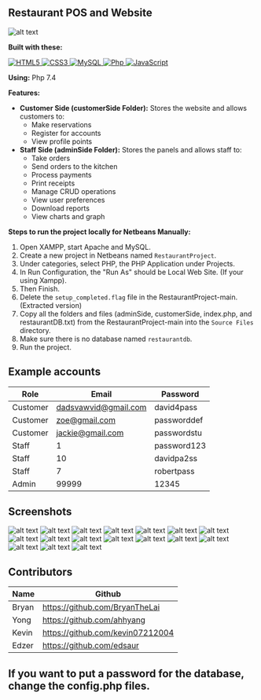 ## Restaurant POS and Website

![alt text](./RestaurantProjectImages/homehomepage.png?raw=true)

**Built with these:** 
<p align="left">
   <a href="#">
      <img alt="HTML5" src="https://img.shields.io/badge/html5%20-%23E34F26.svg?&style=for-the-badge&logo=html5&logoColor=white"/>
      <img alt="CSS3" src="https://img.shields.io/badge/css3%20-%231572B6.svg?&style=for-the-badge&logo=css3&logoColor=white"/>
      <img alt="MySQL" src="https://img.shields.io/badge/mysql-%2300f.svg?&style=for-the-badge&logo=mysql&logoColor=white"/>
      <img alt="Php" src="https://img.shields.io/badge/php-474a8a?style=for-the-badge&logo=php&logoColor=white" />
      <img alt="JavaScript" src="https://img.shields.io/badge/javascript%20-%23F7DF1E.svg?&style=for-the-badge&logo=javascript&logoColor=black"/>
   </a>
</p>

**Using:** Php 7.4

**Features:**
* **Customer Side (customerSide Folder):** Stores the website and allows customers to:
    * Make reservations
    * Register for accounts
    * View profile points
* **Staff Side (adminSide Folder):** Stores the panels and allows staff to:
    * Take orders
    * Send orders to the kitchen
    * Process payments
    * Print receipts
    * Manage CRUD operations
    * View user preferences
    * Download reports
    * View charts and graph



**Steps to run the project locally for Netbeans Manually:**

1. Open XAMPP, start Apache and MySQL.
2. Create a new project in Netbeans named `RestaurantProject`.
3. Under categories, select PHP, the PHP Application under Projects.
4. In Run Configuration, the "Run As" should be Local Web Site. (If your using Xampp).
5. Then Finish.
6. Delete the `setup_completed.flag` file in the RestaurantProject-main. (Extracted version)
7. Copy all the folders and files (adminSide, customerSide, index.php, and restaurantDB.txt) from the RestaurantProject-main into the `Source Files` directory.
8. Make sure there is no database named `restaurantdb`.
9. Run the project.

## Example accounts

| Role | Email | Password |
|---|---|---|
| Customer | dadsvawvid@gmail.com | david4pass |
| Customer | zoe@gmail.com | passworddef |
| Customer | jackie@gmail.com | passwordstu |
| Staff | 1 | password123 |
| Staff | 10 | davidpa2ss |
| Staff | 7 | robertpass |
| Admin | 99999 | 12345 |

## Screenshots
![alt text](./RestaurantProjectImages/homehomepage.png)
![alt text](./RestaurantProjectImages/register.png?raw=true)
![alt text](./RestaurantProjectImages/Login.png?raw=true)
![alt text](./RestaurantProjectImages/homepageloggedin.png?raw=true)
![alt text](./RestaurantProjectImages/reservation.png?raw=true)
![alt text](./RestaurantProjectImages/stafflogin.png?raw=true)
![alt text](./RestaurantProjectImages/postable.png?raw=true)
![alt text](./RestaurantProjectImages/orderitembeforepay.png?raw=true)
![alt text](./RestaurantProjectImages/addmemberidandreservationid.png?raw=true)
![alt text](./RestaurantProjectImages/cashpaid.png?raw=true)
![alt text](./RestaurantProjectImages/cardpayment.png?raw=true)
![alt text](./RestaurantProjectImages/billdpanel.png?raw=true)
![alt text](./RestaurantProjectImages/tablepanel.png?raw=true)
![alt text](./RestaurantProjectImages/kitchenpanel.png?raw=true)
![alt text](./RestaurantProjectImages/salespanel.png?raw=true)
![alt text](./RestaurantProjectImages/statisticspanel.png?raw=true)
![alt text](./RestaurantProjectImages/profilespanel.png?raw=true)



## Contributors

| Name | Github |
|---|---|
| Bryan | https://github.com/BryanTheLai |
| Yong | https://github.com/ahhyang |
| Kevin | https://github.com/kevin07212004 |
| Edzer | https://github.com/edsaur |

## If you want to put a password for the database, change the config.php files.

